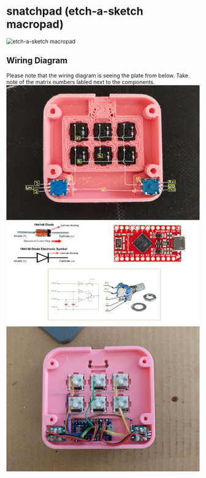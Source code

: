# snatchpad (etch-a-sketch macropad)
![etch-a-sketch macropad](images/20220213_0004.jpg?raw=true)
## Wiring Diagram
Please note that the wiring diagram is seeing the plate from below. Take note of the matrix numbers labled next to the components.
![Snatchpad wiring diagram](images/wiring_diagram.jpg?raw=true)
![Example wiring](images/handwire_complete.jpg?raw=true)

